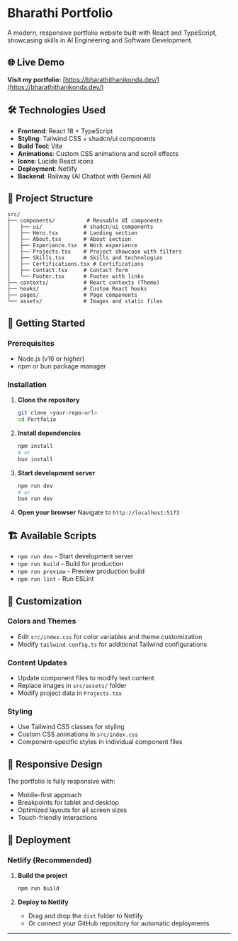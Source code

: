 # Bharathi Portfolio

A modern, responsive portfolio website built with React and TypeScript, showcasing skills in AI Engineering and Software Development.

## 🌐 Live Demo

**Visit my portfolio:** [https://bharathithanikonda.dev/](https://bharathithanikonda.dev/)

## 🛠️ Technologies Used

- **Frontend**: React 18 + TypeScript
- **Styling**: Tailwind CSS + shadcn/ui components
- **Build Tool**: Vite
- **Animations**: Custom CSS animations and scroll effects
- **Icons**: Lucide React icons
- **Deployment**: Netlify
- **Backend**: Railway (AI Chatbot with Gemini AI)

## 📁 Project Structure

```
src/
├── components/          # Reusable UI components
│   ├── ui/             # shadcn/ui components
│   ├── Hero.tsx        # Landing section
│   ├── About.tsx       # About section
│   ├── Experience.tsx  # Work experience
│   ├── Projects.tsx    # Project showcase with filters
│   ├── Skills.tsx      # Skills and technologies
│   ├── Certifications.tsx # Certifications
│   ├── Contact.tsx     # Contact form
│   └── Footer.tsx      # Footer with links
├── contexts/           # React contexts (Theme)
├── hooks/              # Custom React hooks
├── pages/              # Page components
└── assets/             # Images and static files
```

## 🚀 Getting Started

### Prerequisites

- Node.js (v16 or higher)
- npm or bun package manager

### Installation

1. **Clone the repository**
   ```bash
   git clone <your-repo-url>
   cd Portfolio
   ```

2. **Install dependencies**
   ```bash
   npm install
   # or
   bun install
   ```

3. **Start development server**
   ```bash
   npm run dev
   # or
   bun run dev
   ```

4. **Open your browser**
   Navigate to `http://localhost:5173`

## 🏗️ Available Scripts

- `npm run dev` - Start development server
- `npm run build` - Build for production
- `npm run preview` - Preview production build
- `npm run lint` - Run ESLint

## 🎨 Customization

### Colors and Themes
- Edit `src/index.css` for color variables and theme customization
- Modify `tailwind.config.ts` for additional Tailwind configurations

### Content Updates
- Update component files to modify text content
- Replace images in `src/assets/` folder
- Modify project data in `Projects.tsx`

### Styling
- Use Tailwind CSS classes for styling
- Custom CSS animations in `src/index.css`
- Component-specific styles in individual component files

## 📱 Responsive Design

The portfolio is fully responsive with:
- Mobile-first approach
- Breakpoints for tablet and desktop
- Optimized layouts for all screen sizes
- Touch-friendly interactions

## 🚀 Deployment

### Netlify (Recommended)

1. **Build the project**
   ```bash
   npm run build
   ```

2. **Deploy to Netlify**
   - Drag and drop the `dist` folder to Netlify
   - Or connect your GitHub repository for automatic deployments











---


